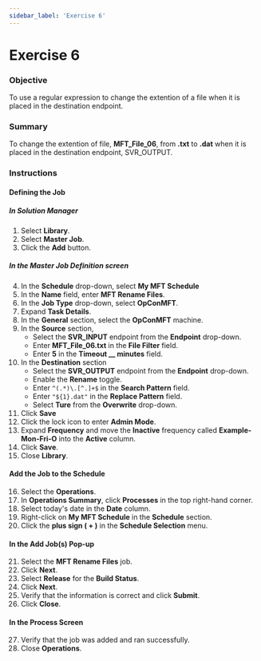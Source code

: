 ```yaml
---
sidebar_label: 'Exercise 6'
---
```


# Exercise 6

### Objective

To use a regular expression to change the extention of a file when it is placed in the destination endpoint.

### Summary

To change the extention of file, **MFT_File_06**, from **.txt** to **.dat** when it is placed in the destination endpoint, SVR_OUTPUT.

### Instructions

#### Defining the Job

##### In Solution Manager
1.  Select **Library**.
2.  Select **Master Job**.
3.  Click the **Add** button.

##### In the Master Job Definition screen

4.  In the **Schedule** drop-down, select **My MFT Schedule**
5.  In the **Name** field, enter **MFT Rename Files**.
6.  In the **Job Type** drop-down, select **OpConMFT**.
7.  Expand **Task Details**.
8.  In the **General** section, select the **OpConMFT** machine.
9.  In the **Source** section,
    * Select the **SVR_INPUT** endpoint from the **Endpoint** drop-down.
    * Enter **MFT_File_06.txt** in the **File Filter** field.
    * Enter **5** in the **Timeout __ minutes** field.
10. In the **Destination** section
    * Select the **SVR_OUTPUT** endpoint from the **Endpoint** drop-down.
    * Enable the **Rename** toggle.
    * Enter ```^(.*)\.[^.]+$``` in the **Search Pattern** field.
    * Enter ```"${1}.dat"``` in the **Replace Pattern** field.
    * Select **Ture** from the **Overwrite** drop-down.
11. Click **Save**
12. Click the lock icon to enter **Admin Mode**.
13. Expand **Frequency** and move the **Inactive** frequency called **Example-Mon-Fri-O** into the **Active** column.
14. Click **Save**.
15. Close **Library**.

#### Add the Job to the Schedule

16. Select the **Operations**.
17. In **Operations Summary**, click **Processes** in the top right-hand corner.
18.	Select today's date in the **Date** column.
19. Right-click on **My MFT Schedule** in the **Schedule** section.
20. Click the **plus sign ( + )** in the **Schedule Selection** menu.

#### In the **Add Job(s)** Pop-up

21. Select the **MFT Rename Files** job.
22. Click **Next**.
23. Select **Release** for the **Build Status**.
24. Click **Next**.
25. Verify that the information is correct and click **Submit**.
26. Click **Close**.

#### In the Process Screen

27. Verify that the job was added and ran successfully.
28. Close **Operations**.